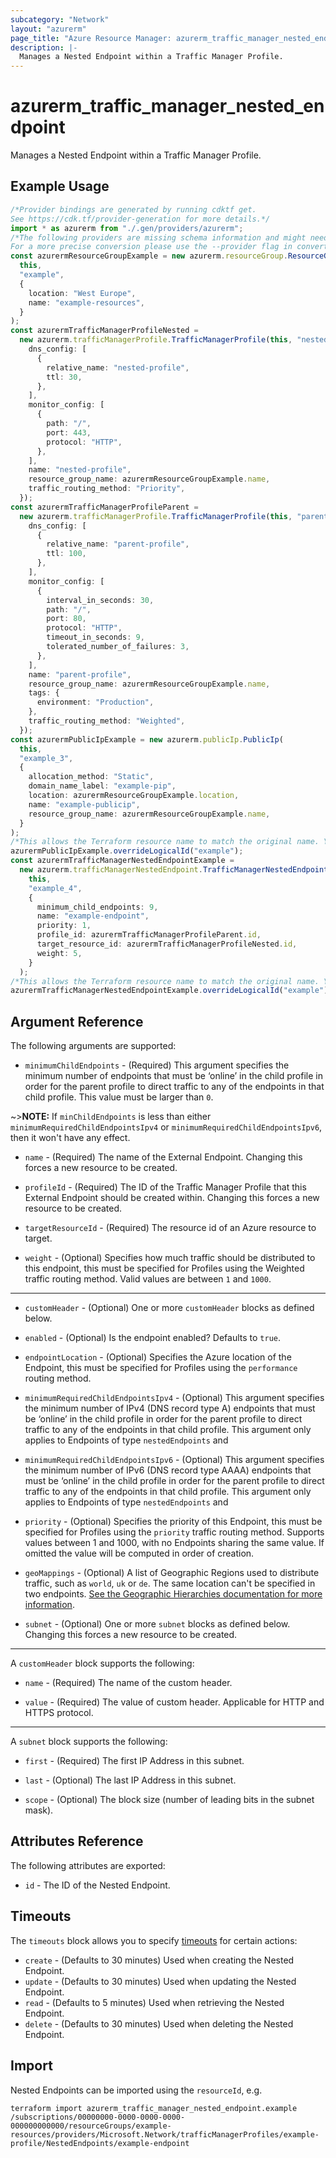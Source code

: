 ```yaml
---
subcategory: "Network"
layout: "azurerm"
page_title: "Azure Resource Manager: azurerm_traffic_manager_nested_endpoint"
description: |-
  Manages a Nested Endpoint within a Traffic Manager Profile.
---
```


# azurerm\_traffic\_manager\_nested\_endpoint

Manages a Nested Endpoint within a Traffic Manager Profile.

## Example Usage

```typescript
/*Provider bindings are generated by running cdktf get.
See https://cdk.tf/provider-generation for more details.*/
import * as azurerm from "./.gen/providers/azurerm";
/*The following providers are missing schema information and might need manual adjustments to synthesize correctly: azurerm.
For a more precise conversion please use the --provider flag in convert.*/
const azurermResourceGroupExample = new azurerm.resourceGroup.ResourceGroup(
  this,
  "example",
  {
    location: "West Europe",
    name: "example-resources",
  }
);
const azurermTrafficManagerProfileNested =
  new azurerm.trafficManagerProfile.TrafficManagerProfile(this, "nested", {
    dns_config: [
      {
        relative_name: "nested-profile",
        ttl: 30,
      },
    ],
    monitor_config: [
      {
        path: "/",
        port: 443,
        protocol: "HTTP",
      },
    ],
    name: "nested-profile",
    resource_group_name: azurermResourceGroupExample.name,
    traffic_routing_method: "Priority",
  });
const azurermTrafficManagerProfileParent =
  new azurerm.trafficManagerProfile.TrafficManagerProfile(this, "parent", {
    dns_config: [
      {
        relative_name: "parent-profile",
        ttl: 100,
      },
    ],
    monitor_config: [
      {
        interval_in_seconds: 30,
        path: "/",
        port: 80,
        protocol: "HTTP",
        timeout_in_seconds: 9,
        tolerated_number_of_failures: 3,
      },
    ],
    name: "parent-profile",
    resource_group_name: azurermResourceGroupExample.name,
    tags: {
      environment: "Production",
    },
    traffic_routing_method: "Weighted",
  });
const azurermPublicIpExample = new azurerm.publicIp.PublicIp(
  this,
  "example_3",
  {
    allocation_method: "Static",
    domain_name_label: "example-pip",
    location: azurermResourceGroupExample.location,
    name: "example-publicip",
    resource_group_name: azurermResourceGroupExample.name,
  }
);
/*This allows the Terraform resource name to match the original name. You can remove the call if you don't need them to match.*/
azurermPublicIpExample.overrideLogicalId("example");
const azurermTrafficManagerNestedEndpointExample =
  new azurerm.trafficManagerNestedEndpoint.TrafficManagerNestedEndpoint(
    this,
    "example_4",
    {
      minimum_child_endpoints: 9,
      name: "example-endpoint",
      priority: 1,
      profile_id: azurermTrafficManagerProfileParent.id,
      target_resource_id: azurermTrafficManagerProfileNested.id,
      weight: 5,
    }
  );
/*This allows the Terraform resource name to match the original name. You can remove the call if you don't need them to match.*/
azurermTrafficManagerNestedEndpointExample.overrideLogicalId("example");

```

## Argument Reference

The following arguments are supported:

* `minimumChildEndpoints` - (Required) This argument specifies the minimum number of endpoints that must be ‘online’ in the child profile in order for the parent profile to direct traffic to any of the endpoints in that child profile. This value must be larger than `0`.

\~>**NOTE:** If `minChildEndpoints` is less than either `minimumRequiredChildEndpointsIpv4` or `minimumRequiredChildEndpointsIpv6`, then it won't have any effect.

*   `name` - (Required) The name of the External Endpoint. Changing this forces a new resource to be created.

*   `profileId` - (Required) The ID of the Traffic Manager Profile that this External Endpoint should be created within. Changing this forces a new resource to be created.

*   `targetResourceId` - (Required) The resource id of an Azure resource to target.

*   `weight` - (Optional) Specifies how much traffic should be distributed to this endpoint, this must be specified for Profiles using the Weighted traffic routing method. Valid values are between `1` and `1000`.

***

*   `customHeader` - (Optional) One or more `customHeader` blocks as defined below.

*   `enabled` - (Optional) Is the endpoint enabled? Defaults to `true`.

*   `endpointLocation` - (Optional) Specifies the Azure location of the Endpoint, this must be specified for Profiles using the `performance` routing method.

*   `minimumRequiredChildEndpointsIpv4` - (Optional) This argument specifies the minimum number of IPv4 (DNS record type A) endpoints that must be ‘online’ in the child profile in order for the parent profile to direct traffic to any of the endpoints in that child profile. This argument only applies to Endpoints of type `nestedEndpoints` and

*   `minimumRequiredChildEndpointsIpv6` - (Optional) This argument specifies the minimum number of IPv6 (DNS record type AAAA) endpoints that must be ‘online’ in the child profile in order for the parent profile to direct traffic to any of the endpoints in that child profile. This argument only applies to Endpoints of type `nestedEndpoints` and

*   `priority` - (Optional) Specifies the priority of this Endpoint, this must be specified for Profiles using the `priority` traffic routing method. Supports values between 1 and 1000, with no Endpoints sharing the same value. If omitted the value will be computed in order of creation.

*   `geoMappings` - (Optional) A list of Geographic Regions used to distribute traffic, such as `world`, `uk` or `de`. The same location can't be specified in two endpoints. [See the Geographic Hierarchies documentation for more information](https://docs.microsoft.com/rest/api/trafficmanager/geographichierarchies/getdefault).

*   `subnet` - (Optional) One or more `subnet` blocks as defined below. Changing this forces a new resource to be created.

***

A `customHeader` block supports the following:

*   `name` - (Required) The name of the custom header.

*   `value` - (Required) The value of custom header. Applicable for HTTP and HTTPS protocol.

***

A `subnet` block supports the following:

*   `first` - (Required) The first IP Address in this subnet.

*   `last` - (Optional) The last IP Address in this subnet.

*   `scope` - (Optional) The block size (number of leading bits in the subnet mask).

## Attributes Reference

The following attributes are exported:

* `id` - The ID of the Nested Endpoint.

## Timeouts

The `timeouts` block allows you to specify [timeouts](https://www.terraform.io/language/resources/syntax#operation-timeouts) for certain actions:

* `create` - (Defaults to 30 minutes) Used when creating the Nested Endpoint.
* `update` - (Defaults to 30 minutes) Used when updating the Nested Endpoint.
* `read` - (Defaults to 5 minutes) Used when retrieving the Nested Endpoint.
* `delete` - (Defaults to 30 minutes) Used when deleting the Nested Endpoint.

## Import

Nested Endpoints can be imported using the `resourceId`, e.g.

```shell
terraform import azurerm_traffic_manager_nested_endpoint.example /subscriptions/00000000-0000-0000-0000-000000000000/resourceGroups/example-resources/providers/Microsoft.Network/trafficManagerProfiles/example-profile/NestedEndpoints/example-endpoint
```

